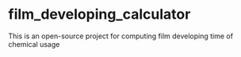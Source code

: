 # film_developing_calculator
This is an open-source project for computing film developing time of chemical usage
